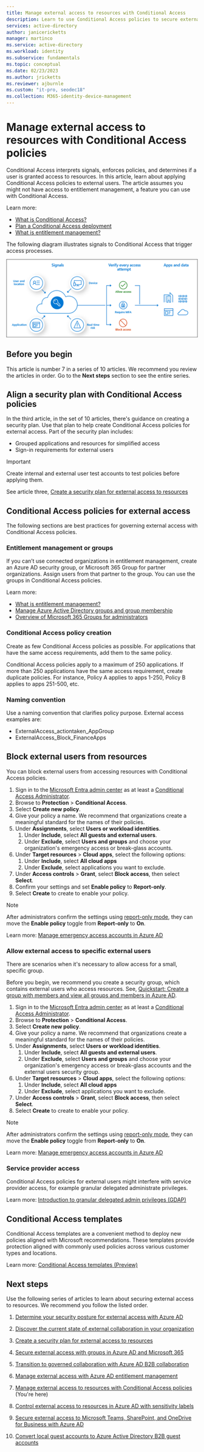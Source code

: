 ```yaml
---
title: Manage external access to resources with Conditional Access 
description: Learn to use Conditional Access policies to secure external access to resources.
services: active-directory
author: janicericketts
manager: martinco
ms.service: active-directory
ms.workload: identity
ms.subservice: fundamentals
ms.topic: conceptual
ms.date: 02/23/2023
ms.author: jricketts
ms.reviewer: ajburnle
ms.custom: "it-pro, seodec18"
ms.collection: M365-identity-device-management
---
```


# Manage external access to resources with Conditional Access policies 

Conditional Access interprets signals, enforces policies, and determines if a user is granted access to resources. In this article, learn about applying Conditional Access policies to external users. The article assumes you might not have access to entitlement management, a feature you can use with Conditional Access. 

Learn more: 

* [What is Conditional Access?](../conditional-access/overview.md)
* [Plan a Conditional Access deployment](../conditional-access/plan-conditional-access.md)
* [What is entitlement management?](../governance/entitlement-management-overview.md)

The following diagram illustrates signals to Conditional Access that trigger access processes. 

   ![Diagram of Conditional Access signal input and resulting access processes.](media/secure-external-access//7-conditional-access-signals.png)

## Before you begin

This article is number 7 in a series of 10 articles. We recommend you review the articles in order. Go to the **Next steps** section to see the entire series. 

## Align a security plan with Conditional Access policies

In the third article, in the set of 10 articles, there's guidance on creating a security plan. Use that plan to help create Conditional Access policies for external access. Part of the security plan includes:

* Grouped applications and resources for simplified access
* Sign-in requirements for external users

> [!IMPORTANT]
> Create internal and external user test accounts to test policies before applying them.

See article three, [Create a security plan for external access to resources](3-secure-access-plan.md)

## Conditional Access policies for external access

The following sections are best practices for governing external access with Conditional Access policies.

### Entitlement management or groups

If you can’t use connected organizations in entitlement management, create an Azure AD security group, or Microsoft 365 Group for partner organizations. Assign users from that partner to the group. You can use the groups in Conditional Access policies.

Learn more: 

* [What is entitlement management?](../governance/entitlement-management-overview.md)
* [Manage Azure Active Directory groups and group membership](../fundamentals/how-to-manage-groups.md)
* [Overview of Microsoft 365 Groups for administrators](/microsoft-365/admin/create-groups/office-365-groups?view=o365-worldwide&preserve-view=true)

### Conditional Access policy creation

Create as few Conditional Access policies as possible. For applications that have the same access requirements, add them to the same policy.  

Conditional Access policies apply to a maximum of 250 applications. If more than 250 applications have the same access requirement, create duplicate policies. For instance, Policy A applies to apps 1-250, Policy B applies to apps 251-500, etc.

### Naming convention

Use a naming convention that clarifies policy purpose. External access examples are:

* ExternalAccess_actiontaken_AppGroup
* ExternalAccess_Block_FinanceApps

## Block external users from resources

You can block external users from accessing resources with Conditional Access policies. 

1. Sign in to the [Microsoft Entra admin center](https://entra.microsoft.com) as at least a [Conditional Access Administrator](../roles/permissions-reference.md#conditional-access-administrator).
1. Browse to **Protection** > **Conditional Access**.
1. Select **Create new policy**.
1. Give your policy a name. We recommend that organizations create a meaningful standard for the names of their policies.
1. Under **Assignments**, select **Users or workload identities**.
   1. Under **Include**, select **All guests and external users**. 
   1. Under **Exclude**, select **Users and groups** and choose your organization's emergency access or break-glass accounts. 
1. Under **Target resources** > **Cloud apps**, select the following options:
   1. Under **Include**, select **All cloud apps**
   1. Under **Exclude**, select applications you want to exclude.
1. Under **Access controls** > **Grant**, select **Block access**, then select **Select**.
1. Confirm your settings and set **Enable policy** to **Report-only**.
1. Select **Create** to create to enable your policy.

> [!NOTE]
> After administrators confirm the settings using [report-only mode](howto-conditional-access-insights-reporting.md), they can move the **Enable policy** toggle from **Report-only** to **On**.

Learn more: [Manage emergency access accounts in Azure AD](../roles/security-emergency-access.md)

### Allow external access to specific external users

There are scenarios when it's necessary to allow access for a small, specific group. 

Before you begin, we recommend you create a security group, which contains external users who access resources. See, [Quickstart: Create a group with members and view all groups and members in Azure AD](../fundamentals/groups-view-azure-portal.md).

1. Sign in to the [Microsoft Entra admin center](https://entra.microsoft.com) as at least a [Conditional Access Administrator](../roles/permissions-reference.md#conditional-access-administrator).
1. Browse to **Protection** > **Conditional Access**.
1. Select **Create new policy**.
1. Give your policy a name. We recommend that organizations create a meaningful standard for the names of their policies.
1. Under **Assignments**, select **Users or workload identities**.
   1. Under **Include**, select **All guests and external users**. 
   1. Under **Exclude**, select **Users and groups** and choose your organization's emergency access or break-glass accounts and the external users security group.
1. Under **Target resources** > **Cloud apps**, select the following options:
   1. Under **Include**, select **All cloud apps**
   1. Under **Exclude**, select applications you want to exclude.
1. Under **Access controls** > **Grant**, select **Block access**, then select **Select**.
1. Select **Create** to create to enable your policy.

> [!NOTE]
> After administrators confirm the settings using [report-only mode](howto-conditional-access-insights-reporting.md), they can move the **Enable policy** toggle from **Report-only** to **On**.

Learn more: [Manage emergency access accounts in Azure AD](../roles/security-emergency-access.md)

### Service provider access

Conditional Access policies for external users might interfere with service provider access, for example granular delegated administrate privileges. 

Learn more: [Introduction to granular delegated admin privileges (GDAP)](/partner-center/gdap-introduction)

## Conditional Access templates

Conditional Access templates are a convenient method to deploy new policies aligned with Microsoft recommendations. These templates provide protection aligned with commonly used policies across various customer types and locations. 

Learn more: [Conditional Access templates (Preview)](../conditional-access/concept-conditional-access-policy-common.md) 

## Next steps

Use the following series of articles to learn about securing external access to resources. We recommend you follow the listed order.

1. [Determine your security posture for external access with Azure AD](1-secure-access-posture.md)

2. [Discover the current state of external collaboration in your organization](2-secure-access-current-state.md)

3. [Create a security plan for external access to resources](3-secure-access-plan.md)

4. [Secure external access with groups in Azure AD and Microsoft 365](4-secure-access-groups.md) 

5. [Transition to governed collaboration with Azure AD B2B collaboration](5-secure-access-b2b.md) 

6. [Manage external access with Azure AD entitlement management](6-secure-access-entitlement-managment.md) 

7. [Manage external access to resources with Conditional Access policies](7-secure-access-conditional-access.md) (You're here)

8. [Control external access to resources in Azure AD with sensitivity labels](8-secure-access-sensitivity-labels.md) 

9. [Secure external access to Microsoft Teams, SharePoint, and OneDrive for Business with Azure AD](9-secure-access-teams-sharepoint.md) 

10. [Convert local guest accounts to Azure Active Directory B2B guest accounts](10-secure-local-guest.md)
